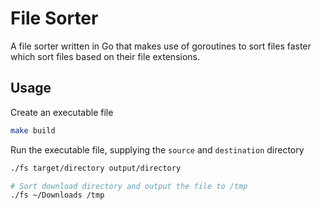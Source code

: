 # File Sorter

A file sorter written in Go that makes use 
of goroutines to sort files faster which sort
files based on their file extensions.

## Usage

Create an executable file

```bash
make build
```

Run the executable file, supplying the `source` and `destination` directory

```bash
./fs target/directory output/directory
```

```bash
# Sort download directory and output the file to /tmp
./fs ~/Downloads /tmp
```
